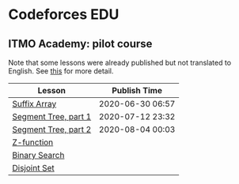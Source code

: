 # Codeforces EDU

## ITMO Academy: pilot course

Note that some lessons were already published but not translated to English. See [this](https://codeforces.com/edu/course/2?locale=ru) for more detail.

|Lesson|Publish Time|
|---|---|
|[Suffix Array](https://codeforces.com/blog/entry/79530)|2020-06-30 06:57|
|[Segment Tree, part 1](https://codeforces.com/blog/entry/80031)|2020-07-12 23:32|
|[Segment Tree, part 2](https://codeforces.com/blog/entry/80985)|2020-08-04 00:03|
|[Z-function](https://codeforces.com/edu/course/2/lesson/3/1/practice)||
|[Binary Search](https://codeforces.com/edu/course/2/lesson/6/1/practice)||
|[Disjoint Set](https://codeforces.com/edu/course/2/lesson/7/1/practice)||
